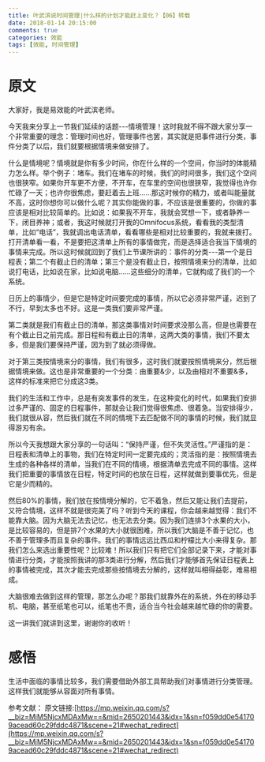 ```yaml
---
title: 叶武滨说时间管理|什么样的计划才能赶上变化？【06】转载
date: 2018-01-14 20:15:00
comments: true
categories: 效能
tags: [效能, 时间管理]
---
```

# 原文
大家好，我是易效能的叶武滨老师。

今天我来分享上一节我们延续的话题---情境管理！这时我就不得不跟大家分享一个非常重要的理念：管理时间也好，管理事件也罢，其实就是把事件进行分类，事件分类了以后，我们就要根据情境来做安排了。

什么是情境呢？情境就是你有多少时间，你在什么样的一个空间，你当时的体能精力怎么样。举个例子：堵车。我们在堵车的时候，我们的时间很多，我们这个空间也很狭窄。如果你开车更不方便，不开车，在车里的空间也很狭窄，我觉得也许你忙碌了一天；也许你很焦虑，要赶着去上班......那这时候你的精力，或者叫能量就不高，这时你想你可以做什么呢？其实你能做的事，不应该是很重要的，你做的事应该是相对比较简单的。比如说：如果我不开车，我就会冥想一下，或者静养一下，闭目养神；或者，我这时候就打开我的Omnifocus系统，看看我的类型清单，比如“电话”，我就调出电话清单，看看哪些是相对比较重要的，我就来拨打。打开清单看一看，不是要把这清单上所有的事情做完，而是选择适合我当下情境的事情来完成。所以这时候就回到了我们上节课所讲的：事件的分类---第一个是日程表；第二个有截止日的清单；第三个是没有截止日，按照情境来分的清单，比如说打电话，比如说在家，比如说电脑......这些细分的清单，它就构成了我们的一个系统。

日历上的事情少，但是它是特定时间要完成的事情，所以它必须非常严谨，迟到了不行，早到太多也不好。这是一类我们要非常严谨。

第二类就是我们有截止日的清单，那这类事情对时间要求没那么高，但是也需要在有个截止日之前完成。那日程和有截止日的清单，这两大类的事情，我们不要太多，但是我们要保持严谨，因为到了就必须得做。

对于第三类按情境来分的事情，我们有很多，这时我们就要按照情境来分，然后根据情境来做。这也是非常重要的一个分类：由重要&少，以及由相对不重要&多，这样的标准来把它分成这3类。

我们的生活和工作中，总是有突发事件的发生，在这种变化的时代，如果我们安排过多严谨的、固定的日程事件，那就会让我们觉得很焦虑、很着急。当安排得少，我们就很从容，然后我们就在不同的情境下去匹配做不同的事情的时候，我们就显得游刃有余。

所以今天我想跟大家分享的一句话叫：“保持严谨，但不失灵活性。”严谨指的是：日程表和清单上的事物，我们在特定时间一定要完成的；灵活指的是：按照情境去生成的各种各样的清单，当我们在不同的情境，根据清单去完成不同的事情。这样我们把重要的事情放在日程，特定时间的也放在日程，这样就做到要事优先，但是它是少而精的。

然后80%的事情，我们放在按情境分解的，它不着急，然后又能让我们去提前，又符合情境，这样不就是很完美了吗？听到今天的课程，你会越来越觉得：我们不能靠大脑。因为大脑无法去记忆，也无法去分类。因为我们连排3个水果的大小，是比较容易的，但是排7个水果的大小就很困难，所以我们大脑是不善于记忆，也不善于管理多而且复杂的事件。我们的事情远远比西瓜和柠檬比大小来得复杂。那我们怎么来选出重要性呢？比较难！所以我们只有把它们全部记录下来，才能对事情进行分类，才能按照我讲的那3类进行分解，然后我们才能够首先保证日程表上的事情被完成，其次才能去完成那些按情境去分解的，这样就叫相得益彰，难易相成。

大脑很难去做到这样的管理，那怎么办呢？那我们就靠外在的系统，外在的移动手机、电脑，甚至纸笔也可以，纸笔也不贵，适合当今社会越来越忙碌的你的需要。

这一讲我们就讲到这里，谢谢你的收听！ 

# 感悟
生活中面临的事情比较多，我们需要借助外部工具帮助我们对事情进行分类管理。这样我们就能够从容面对所有事情。

参考文献：
原文链接:[https://mp.weixin.qq.com/s?__biz=MjM5NjcxMDAxMw==&mid=2650201443&idx=1&sn=f059dd0e541709acead60c29fddc4871&scene=21#wechat_redirect](https://mp.weixin.qq.com/s?__biz=MjM5NjcxMDAxMw==&mid=2650201443&idx=1&sn=f059dd0e541709acead60c29fddc4871&scene=21#wechat_redirect)

